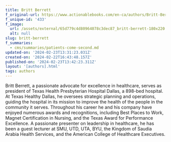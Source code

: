 ```yaml
---
title: Britt Berrett
f_original-url: https://www.actionablebooks.com/en-ca/authors/Britt-Berrett/
f_unique-id: '433'
f_image:
  url: /assets/external/65d779c4d80964078c3dec87_britt-berrett-180x220.jpeg
  alt: null
slug: britt-berrett
f_summaries:
  - cms/summaries/patients-come-second.md
updated-on: '2024-02-23T13:31:23.031Z'
created-on: '2024-02-22T16:43:48.157Z'
published-on: '2024-02-23T13:42:23.311Z'
layout: '[authors].html'
tags: authors
---
```


Britt Berrett, a passionate advocate for excellence in healthcare, serves as president of Texas Health Presbyterian Hospital Dallas, a 898-bed hospital. At Texas Healthy Dallas, he oversees strategic planning and operations, guiding the hospital in its mission to improve the health of the people in the community it serves. Throughout his career he and his company have enjoyed numerous awards and recognitions, including Best Places to Work, Magnet Certification in Nursing, and the Texas Award for Performance Excellence. A passionate presenter on leadership in healthcare, he has been a guest lecturer at SMU, UTD, UTA, BYU, the Kingdom of Saudia Arabia Health Services, and the American College of Healthcare Executives.
